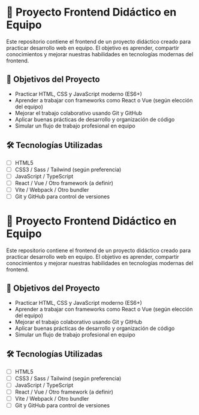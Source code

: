 # 🚀 Proyecto Frontend Didáctico en Equipo

Este repositorio contiene el frontend de un proyecto didáctico creado para practicar desarrollo web en equipo. El objetivo es aprender, compartir conocimientos y mejorar nuestras habilidades en tecnologías modernas del frontend.

## 🎯 Objetivos del Proyecto

- Practicar HTML, CSS y JavaScript moderno (ES6+)
- Aprender a trabajar con frameworks como React o Vue (según elección del equipo)
- Mejorar el trabajo colaborativo usando Git y GitHub
- Aplicar buenas prácticas de desarrollo y organización de código
- Simular un flujo de trabajo profesional en equipo

## 🛠️ Tecnologías Utilizadas

- [ ] HTML5
- [ ] CSS3 / Sass / Tailwind (según preferencia)
- [ ] JavaScript / TypeScript
- [ ] React / Vue / Otro framework (a definir)
- [ ] Vite / Webpack / Otro bundler
- [ ] Git y GitHub para control de versiones

# 🚀 Proyecto Frontend Didáctico en Equipo

Este repositorio contiene el frontend de un proyecto didáctico creado para practicar desarrollo web en equipo. El objetivo es aprender, compartir conocimientos y mejorar nuestras habilidades en tecnologías modernas del frontend.

## 🎯 Objetivos del Proyecto

- Practicar HTML, CSS y JavaScript moderno (ES6+)
- Aprender a trabajar con frameworks como React o Vue (según elección del equipo)
- Mejorar el trabajo colaborativo usando Git y GitHub
- Aplicar buenas prácticas de desarrollo y organización de código
- Simular un flujo de trabajo profesional en equipo

## 🛠️ Tecnologías Utilizadas

- [ ] HTML5
- [ ] CSS3 / Sass / Tailwind (según preferencia)
- [ ] JavaScript / TypeScript
- [ ] React / Vue / Otro framework (a definir)
- [ ] Vite / Webpack / Otro bundler
- [ ] Git y GitHub para control de versiones